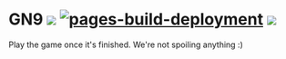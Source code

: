 # GN9 <img src="https://img.shields.io/badge/Released-Not%20yet-green.svg"></img> [![pages-build-deployment](https://github.com/Buggem/GN9/actions/workflows/pages/pages-build-deployment/badge.svg)](https://github.com/Buggem/GN9/actions/workflows/pages/pages-build-deployment) <a href="https://buggem.github.io/GN9/"><img src="https://img.shields.io/badge/Release-v0.000001%20beta-green.svg"></img></a>

Play the game once it's finished. We're not spoiling anything :)
